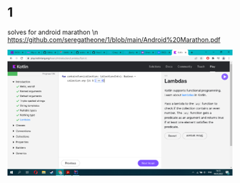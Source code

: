 # 1
solves for android marathon \n
https://github.com/seregatheone/1/blob/main/Android%20Marathon.pdf

![markdown logo](изображение_2022-03-04_161940.png)
